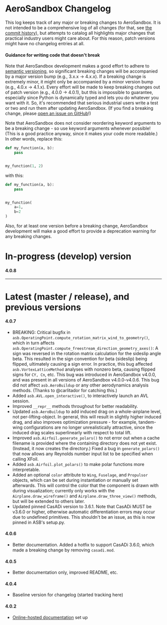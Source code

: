 AeroSandbox Changelog
=====================

This log keeps track of any major or breaking changes to AeroSandbox. It is not intended to be a comprehensive log of all changes (for that, see [the commit history](https://github.com/peterdsharpe/AeroSandbox/commits/master)), but attempts to catalog all highlights major changes that practical industry users might care about. For this reason, patch versions might have no changelog entries at all.

#### Guidance for writing code that doesn't break

Note that AeroSandbox development makes a good effort to adhere to [semantic versioning](https://semver.org/), so significant breaking changes will be accompanied by a major version bump (e.g., 3.x.x -> 4.x.x). If a breaking change is extremely minor, it might only be accompanied by a minor version bump (e.g., 4.0.x -> 4.1.x). Every effort will be made to keep breaking changes out of patch version (e.g., 4.0.0 -> 4.0.1), but this is impossible to guarantee, especially since Python is dynamically typed and lets you do whatever you want with it. So, it's recommended that serious industrial users write a test or two and run them after updating AeroSandbox. (If you find a breaking change, please [open an issue on GitHub](https://github.com/peterdsharpe/AeroSandbox/issues)!)

Note that AeroSandbox does not consider reordering keyword arguments to be a breaking change - so use keyword arguments whenever possible! (This is a good practice anyway, since it makes your code more readable.) In other words, replace this:

```python
def my_function(a, b):
    pass


my_function(1, 2)
```

with this:

```python
def my_function(a, b):
    pass


my_function(
    a=1,
    b=2
)
```

Also, for at least one version before a breaking change, AeroSandbox development will make a good effort to provide a deprecation warning for any breaking changes.

# In-progress (develop) version

#### 4.0.8

-----

# Latest (master / release), and previous versions

#### 4.0.7

- BREAKING: Critical bugfix in `asb.OperatingPoint.compute_rotation_matrix_wind_to_geometry()`, which in turn affects `asb.OperatingPoint.compute_freestream_direction_geometry_axes()`: A sign was reversed in the rotation matrix calculation for the sideslip angle beta. This resulted in the sign convention for beta (sideslip) being flipped, ultimately causing a sign error. In practice, this bug affected `asb.VortexLatticeMethod` analyses with nonzero beta, causing flipped signs for `CY, Cn`, etc. This bug was introduced in AeroSandbox v4.0.0, and was present in all versions of AeroSandbox v4.0.0-v4.0.6. This bug did not affect `asb.AeroBuildup` or any other aerodynamics analysis methods. (Thanks to @carlitador for catching this.)
- Added `asb.AVL.open_interactive()`, to interactively launch an AVL session.
- Improved `__repr__` methods throughout for better readability.
- Updated `asb.AeroBuildup` to add induced drag on a whole-airplane level, not per-lifting-object. In general, this will result in slightly higher induced drag, and also improves optimization pressure - for example, tandem-wing configurations are no longer unrealistically attractive, since the induced drag scales superlinearly with respect to total lift.
- Improved `asb.Airfoil.generate_polars()` to not error out when a cache filename is provided where the containing directory does not yet exist. (Instead, it now creates the directory.) Fixed a bug in `generate_polars()` that now allows any Reynolds number input list to be specified when calling XFoil.
- Added `asb.Airfoil.plot_polars()` to make polar functions more interpretable.
- Added an optional `color` attribute to `Wing`, `Fuselage`, and `Propulsor` objects, which can be set during instantiation or manually set afterwards. This will control the color that the component is drawn with during visualization; currently only works with the `Airplane.draw_wireframe()` and `Airplane.draw_three_view()` methods, but will be extended to others later.
- Updated pinned CasADi version to 3.6.1. Note that CasADi MUST be v3.6.0 or higher, otherwise automatic differentiation errors may occur due to undefined primitives. This shouldn't be an issue, as this is now pinned in ASB's setup.py.

#### 4.0.6

- Better documentation. Added a hotfix to support CasADi 3.6.0, which made a breaking change by removing `casadi.mod`.

#### 4.0.5

- Better documentation only, improved README, etc.

#### 4.0.4

- Baseline version for changelog (started tracking here)

#### 4.0.2

- [Online-hosted documentation](https://aerosandbox.readthedocs.io/en/master/) set up